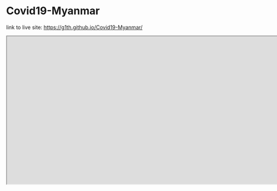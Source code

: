 # Covid19-Myanmar

link to live site: https://g1th.github.io/Covid19-Myanmar/

<iframe src="https://g1th.github.io/leaflet-maps-with-google-sheets" width ="1000%" height="400"></iframe>
